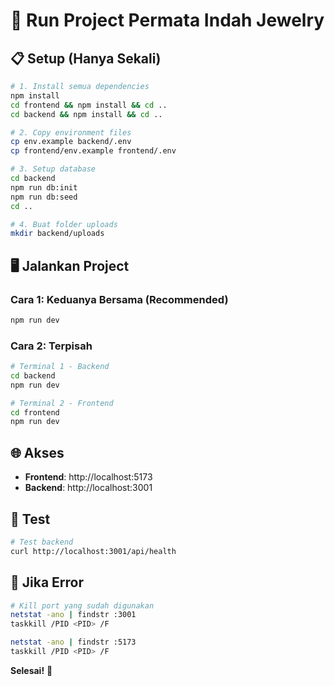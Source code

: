 # 🚀 Run Project Permata Indah Jewelry

## 📋 Setup (Hanya Sekali)

```bash
# 1. Install semua dependencies
npm install
cd frontend && npm install && cd ..
cd backend && npm install && cd ..

# 2. Copy environment files
cp env.example backend/.env
cp frontend/env.example frontend/.env

# 3. Setup database
cd backend
npm run db:init
npm run db:seed
cd ..

# 4. Buat folder uploads
mkdir backend/uploads
```

## 🖥️ Jalankan Project

### Cara 1: Keduanya Bersama (Recommended)
```bash
npm run dev
```

### Cara 2: Terpisah
```bash
# Terminal 1 - Backend
cd backend
npm run dev

# Terminal 2 - Frontend  
cd frontend
npm run dev
```

## 🌐 Akses

- **Frontend**: http://localhost:5173
- **Backend**: http://localhost:3001

## 🧪 Test

```bash
# Test backend
curl http://localhost:3001/api/health
```

## 🚨 Jika Error

```bash
# Kill port yang sudah digunakan
netstat -ano | findstr :3001
taskkill /PID <PID> /F

netstat -ano | findstr :5173  
taskkill /PID <PID> /F
```

**Selesai!** 🎉
